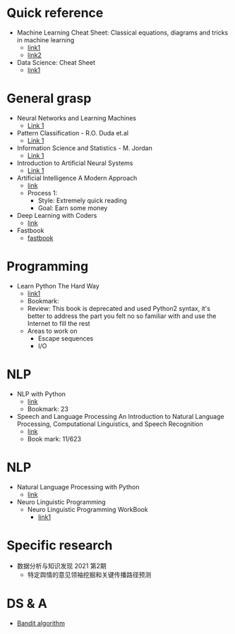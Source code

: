 # Quick reference
- Machine Learning Cheat Sheet: Classical equations, diagrams and tricks in machine learning
  - [link1](https://media-exp1.licdn.com/dms/document/C4E1FAQF49EZJeYystA/feedshare-document-pdf-analyzed/0/1618381867518?e=1618480800&v=beta&t=W5qTopVeR5DxQ0J_8P4Zcgnc4y2vRb-GFpaftZwTaq0)
  - [link2](https://github.com/soulmachine/machine-learning-cheat-sheet)
- Data Science: Cheat Sheet
  - [link1](https://media-exp1.licdn.com/dms/document/C4E1FAQEc48I5NLjr9g/feedshare-document-pdf-analyzed/0/1618562112923?e=1618797600&v=beta&t=zRdUBrkkOhxVAkp3omm-ErM-jJqQNlDnT6_lAP3HZAk)
# General grasp
- Neural Networks and Learning Machines
  - [Link 1](https://cours.etsmtl.ca/sys843/REFS/Books/ebook_Haykin09.pdf)
- Pattern Classification - R.O. Duda et.al
  - [Link 1](https://cours.etsmtl.ca/sys843/REFS/Books/Duda_Pattern_classification.pdf)
- Information Science and Statistics - M. Jordan
  - [Link 1](https://cours.etsmtl.ca/sys843/REFS/Books/Bishop%20-%20Pattern%20Recognition%20and%20Machine%20Learning.pdf)
- Introduction to Artificial Neural Systems
  - [Link 1](https://cours.etsmtl.ca/sys843/REFS/Books/ebook_Zurada92.pdf)
- Artificial Intelligence A Modern Approach
  - [link](https://web.archive.org/web/20140505045226/http://stpk.cs.rtu.lv/sites/all/files/stpk/materiali/MI/Artificial%20Intelligence%20A%20Modern%20Approach.pdf)
  - Process 1:
    - Style: Extremely quick reading
    - Goal: Earn some money
- Deep Learning with Coders
  - [link](https://cloudmega.ga/?books5&k=B08C2KM7NR&b=books&d=21-06-24&l=VisitedAll&fsig=9fb36e9&dm=ZHBzLmFhcy5vcmc=)
- Fastbook
  - [fastbook](https://github.com/fastai/fastbook)

# Programming
- Learn Python The Hard Way
  - [link1](https://drive.google.com/file/d/1VZm6qXP4KBwQD0wbkjfhduAWBvXBXu0v/view?usp=sharing)
  - Bookmark:
  - Review: This book is deprecated and used Python2 syntax, it's better to address the part you felt no so familiar with and use the Internet to fill the rest
  - Areas to work on
    - Escape sequences
    - I/O
# NLP
- NLP with Python
  - [link](http://www.datascienceassn.org/sites/default/files/Natural%20Language%20Processing%20with%20Python.pdf)
  - Bookmark: 23
- Speech and Language Processing An Introduction to Natural Language Processing, Computational Linguistics, and Speech Recognition
  - [link](http://web.stanford.edu/~jurafsky/slp3/ed3book.pdf)
  - Book mark: 11/623



# NLP
- Natural Language Processing with Python
  - [link](http://www.datascienceassn.org/sites/default/files/Natural%20Language%20Processing%20with%20Python.pdf)
- Neuro Linguistic Programming
  - Neuro Linguistic Programming WorkBook
    - [link1](https://doc.lagout.org/science/0_Computer%20Science/3_Theory/Neural%20Networks/Neuro%20Linguistic%20Programming%20WorkBook.pdf)
# Specific research
- 数据分析与知识发现 2021 第2期
  - 特定舆情的意见领袖挖掘和关键传播路径预测

# DS & A
- [Bandit algorithm](https://ece.iisc.ac.in/~aditya/E1245_Online_Prediction_Learning_F2018/lattimore-szepesvari18bandit-algorithms.pdf)